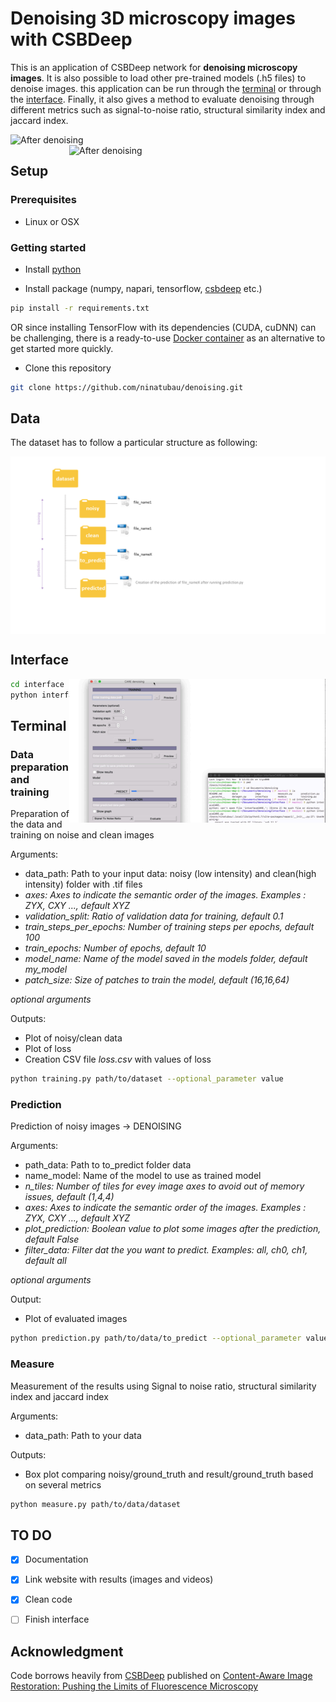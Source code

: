 # Denoising 3D microscopy images with CSBDeep

This is an application of CSBDeep network for **denoising microscopy images**. It is also possible to load other pre-trained models (.h5 files) to denoise images. this application can be run through the [terminal](#Command) or through the [interface](#Interface). Finally, it also gives a method to evaluate denoising through different metrics such as signal-to-noise ratio, structural similarity index and jaccard index.


<img src="imgs/clean.gif" width="410px" align="left" alt="After denoising" title="Before denoising"/>
<img src="imgs/noisy.gif" width="410px" align="right" alt="After denoising" title="After denoising"/>   
    





</br> 


## Setup

### Prerequisites
- Linux or OSX

### Getting started
- Install [python](https://realpython.com/installing-python/)

- Install package (numpy, napari, tensorflow, [csbdeep](http://csbdeep.bioimagecomputing.com/doc/install.html) etc.) 
```bash
pip install -r requirements.txt 
```
OR
since installing TensorFlow with its dependencies (CUDA, cuDNN) can be challenging, there is a ready-to-use [Docker container](https://hub.docker.com/r/tboo/csbdeep_gpu_docker/) as an alternative to get started more quickly. 

- Clone this repository
```bash
git clone https://github.com/ninatubau/denoising.git
```
## Data

The dataset has to follow a particular structure as following:

<img src="imgs/dataset_structure.png" width="900px" align="center"/>

## Interface

<img src="imgs/interface.gif" width="410px" align="right" alt="Interface" title="Interface"/>

```bash
cd interface
python interfaceCARE.py
```

## Terminal 

### Data preparation and training

Preparation of the data and training on noise and clean images

Arguments:
- data_path: Path to your input data: noisy (low intensity) and clean(high intensity) folder with .tif files
- *axes: Axes to indicate the semantic order of the images. Examples : ZYX, CXY ..., default XYZ* 
- *validation_split: Ratio of validation data for training, default 0.1*
- *train_steps_per_epochs: Number of training steps per epochs, default 100*
- *train_epochs: Number of epochs, default 10*
- *model_name: Name of the model saved in the models folder, default my_model*
- *patch_size: Size of patches to train the model, default (16,16,64)*

*optional arguments*

Outputs: 
- Plot of noisy/clean data
- Plot of loss
- Creation CSV file *loss.csv* with values of loss

```bash
python training.py path/to/dataset --optional_parameter value
```

### Prediction

Prediction of noisy images -> DENOISING

Arguments:
- path_data: Path to to_predict folder data
- name_model: Name of the model to use as trained model 
- *n_tiles: Number of tiles for evey image axes to avoid out of memory issues, default (1,4,4)*
- *axes: Axes to indicate the semantic order of the images. Examples : ZYX, CXY ..., default XYZ*
- *plot_prediction: Boolean value to plot some images after the prediction, default False*
- *filter_data: Filter dat the you want to predict. Examples: all, ch0, ch1, default all*


*optional arguments*

Output:
- Plot of evaluated images

```bash
python prediction.py path/to/data/to_predict --optional_parameter value
```


### Measure

Measurement of the results using Signal to noise ratio, structural similarity index and jaccard index

Arguments:
- data_path: Path to your data

Outputs:
- Box plot comparing noisy/ground_truth and result/ground_truth based on several metrics

```bash
python measure.py path/to/data/dataset 
```

## TO DO
- [x] Documentation
- [x] Link website with results (images and videos)
- [x] Clean code
- [ ] Finish interface


## Acknowledgment

Code borrows heavily from [CSBDeep](https://github.com/CSBDeep/CSBDeep) published on [Content-Aware Image Restoration: Pushing the Limits of Fluorescence Microscopy](https://www.biorxiv.org/content/10.1101/236463v1)
